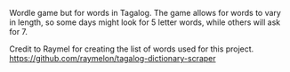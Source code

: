 Wordle game but for words in Tagalog. The game allows for words to vary in length, so some days might look for 5 letter words, while others will ask for 7.

Credit to Raymel for creating the list of words used for this project.
https://github.com/raymelon/tagalog-dictionary-scraper
